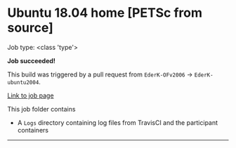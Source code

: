 # Ubuntu 18.04 home [PETSc from source]

Job type: <class 'type'>



**Job succeeded!**



This build was triggered by a pull request from `EderK-OFv2006` → `EderK-ubuntu2004`.



[Link to job page]({[job_link]})


This job folder contains
- A `Logs` directory containing log files from TravisCI and the participant containers


---

